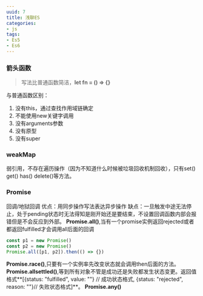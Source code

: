 ```yaml
---
uuid: 7
title: 浅聊ES
categories:
- js
tags:
- Es5
- Es6
---
```

### 箭头函数
> 写法比普通函数简洁，**let fn = () => {}**

与普通函数区别：
1. 没有this，通过查找作用域链确定
2. 不能使用new关键字调用
3. 没有arguments参数
4. 没有原型
5. 没有super

### weakMap
弱引用，不存在遍历操作（因为不知道什么时候被垃圾回收机制回收），只有set() get() has() delete()等方法。

### Promise
回调/地狱回调
优点：用同步操作写法表达异步操作
缺点：一旦触发中途无法停止，处于pending状态时无法得知是刚开始还是要结束，不设置回调函数内部会报错但是不会反应到外部。
**Promise.all()**,当有一个promise实例返回rejected或者都返回fulfilled才会调用all后面的回调
```js
const p1 = new Promise()
const p2 = new Promise()
Promise.all([p1, p2]).then(() => {})
```
**Promise.race()**,只要有一个实例率先改变状态就会调用then后面的方法。
**Promise.allsettled()**,等到所有对象不管是成功还是失败都发生状态变更。返回值格式**[{status: "fulfilled", value: ""} // 成功状态格式, {status: "rejected", reason: ""}// 失败状态格式]**。
**Promise.any()**















